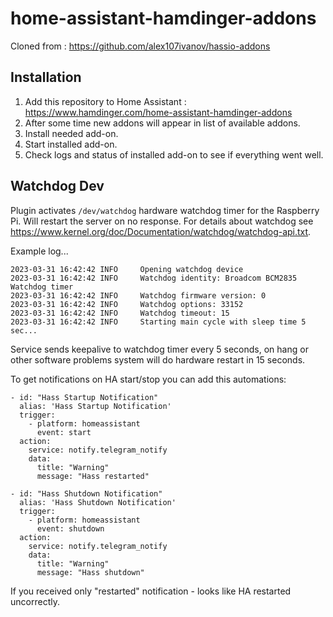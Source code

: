 # home-assistant-hamdinger-addons

Cloned from : https://github.com/alex107ivanov/hassio-addons

## Installation

1. Add this repository to Home Assistant : https://www.hamdinger.com/home-assistant-hamdinger-addons
2. After some time new addons will appear in list of available addons.
3. Install needed add-on.
4. Start installed add-on.
5. Check logs and status of installed add-on to see if everything went well.

## Watchdog Dev

Plugin activates `/dev/watchdog` hardware watchdog timer for the Raspberry Pi. Will restart the server on no response.
For details about watchdog see https://www.kernel.org/doc/Documentation/watchdog/watchdog-api.txt.

Example log...

  ```
  2023-03-31 16:42:42 INFO     Opening watchdog device
  2023-03-31 16:42:42 INFO     Watchdog identity: Broadcom BCM2835 Watchdog timer
  2023-03-31 16:42:42 INFO     Watchdog firmware version: 0
  2023-03-31 16:42:42 INFO     Watchdog options: 33152
  2023-03-31 16:42:42 INFO     Watchdog timeout: 15
  2023-03-31 16:42:42 INFO     Starting main cycle with sleep time 5 sec...
  ```

Service sends keepalive to watchdog timer every 5 seconds, on hang or other software problems system will do hardware restart in 15 seconds.

To get notifications on HA start/stop you can add this automations:

```
- id: "Hass Startup Notification"
  alias: 'Hass Startup Notification'
  trigger:
    - platform: homeassistant
      event: start
  action:
    service: notify.telegram_notify
    data:
      title: "Warning"
      message: "Hass restarted"

- id: "Hass Shutdown Notification"
  alias: 'Hass Shutdown Notification'
  trigger:
    - platform: homeassistant
      event: shutdown
  action:
    service: notify.telegram_notify
    data:
      title: "Warning"
      message: "Hass shutdown"
```

If you received only "restarted" notification - looks like HA restarted uncorrectly.

